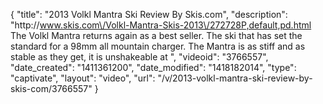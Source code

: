 {
    "title": "2013 Volkl Mantra Ski Review By Skis.com",
    "description": "http:\/\/www.skis.com\/Volkl-Mantra-Skis-2013\/272728P,default,pd.html  The Volkl Mantra returns again as a best seller. The ski that has set the standard for a 98mm all mountain charger. The Mantra is as stiff and as stable as they get, it is unshakeable at ",
    "videoid": "3766557",
    "date_created": "1411361200",
    "date_modified": "1418182014",
    "type": "captivate",
    "layout": "video",
    "url": "\/v\/2013-volkl-mantra-ski-review-by-skis-com\/3766557"
}